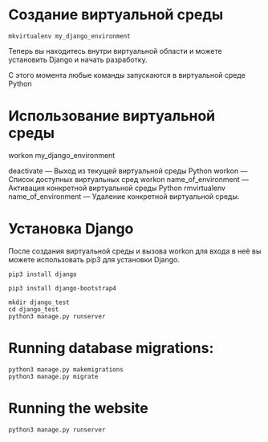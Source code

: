 # Создание виртуальной среды

	mkvirtualenv my_django_environment 

Теперь вы находитесь внутри виртуальной области и можете установить Django и начать разработку.

С этого момента любые команды запускаются в виртуальной среде Python

# Использование виртуальной среды

workon my_django_environment
	
deactivate — Выход из текущей виртуальной среды Python
workon — Список доступных виртуальных сред
workon name_of_environment — Активация конкретной виртуальной среды Python
rmvirtualenv name_of_environment — Удаление конкретной виртуальной среды.

# Установка Django

После создания виртуальной среды и вызова workon для входа в неё вы можете использовать pip3 для установки Django.
	
	pip3 install django

	pip3 install django-bootstrap4
	
	mkdir django_test
	cd django_test
	python3 manage.py runserver

# Running database migrations:

	python3 manage.py makemigrations
	python3 manage.py migrate

# Running the website

	python3 manage.py runserver
